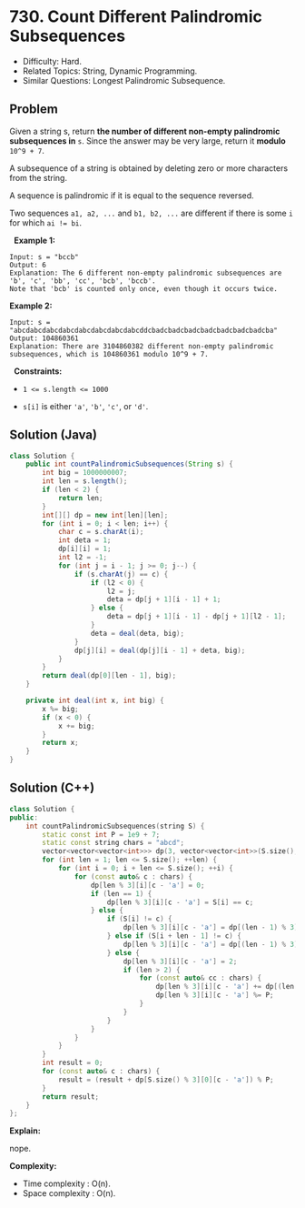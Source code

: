 # 730. Count Different Palindromic Subsequences

- Difficulty: Hard.
- Related Topics: String, Dynamic Programming.
- Similar Questions: Longest Palindromic Subsequence.

## Problem

Given a string s, return **the number of different non-empty palindromic subsequences in** ```s```. Since the answer may be very large, return it **modulo** ```10^9 + 7```.

A subsequence of a string is obtained by deleting zero or more characters from the string.

A sequence is palindromic if it is equal to the sequence reversed.

Two sequences ```a1, a2, ...``` and ```b1, b2, ...``` are different if there is some ```i``` for which ```ai != bi```.

 
**Example 1:**

```
Input: s = "bccb"
Output: 6
Explanation: The 6 different non-empty palindromic subsequences are 'b', 'c', 'bb', 'cc', 'bcb', 'bccb'.
Note that 'bcb' is counted only once, even though it occurs twice.
```

**Example 2:**

```
Input: s = "abcdabcdabcdabcdabcdabcdabcdabcddcbadcbadcbadcbadcbadcbadcbadcba"
Output: 104860361
Explanation: There are 3104860382 different non-empty palindromic subsequences, which is 104860361 modulo 10^9 + 7.
```

 
**Constraints:**


	
- ```1 <= s.length <= 1000```
	
- ```s[i]``` is either ```'a'```, ```'b'```, ```'c'```, or ```'d'```.

## Solution (Java)
```java
class Solution {
    public int countPalindromicSubsequences(String s) {
        int big = 1000000007;
        int len = s.length();
        if (len < 2) {
            return len;
        }
        int[][] dp = new int[len][len];
        for (int i = 0; i < len; i++) {
            char c = s.charAt(i);
            int deta = 1;
            dp[i][i] = 1;
            int l2 = -1;
            for (int j = i - 1; j >= 0; j--) {
                if (s.charAt(j) == c) {
                    if (l2 < 0) {
                        l2 = j;
                        deta = dp[j + 1][i - 1] + 1;
                    } else {
                        deta = dp[j + 1][i - 1] - dp[j + 1][l2 - 1];
                    }
                    deta = deal(deta, big);
                }
                dp[j][i] = deal(dp[j][i - 1] + deta, big);
            }
        }
        return deal(dp[0][len - 1], big);
    }

    private int deal(int x, int big) {
        x %= big;
        if (x < 0) {
            x += big;
        }
        return x;
    }
}
```

## Solution (C++)

```cpp
class Solution {
public:
    int countPalindromicSubsequences(string S) {
        static const int P = 1e9 + 7;
        static const string chars = "abcd";
        vector<vector<vector<int>>> dp(3, vector<vector<int>>(S.size(), vector<int>(4)));
        for (int len = 1; len <= S.size(); ++len) {
            for (int i = 0; i + len <= S.size(); ++i) {
                for (const auto& c : chars) {
                    dp[len % 3][i][c - 'a'] = 0;
                    if (len == 1) {
                        dp[len % 3][i][c - 'a'] = S[i] == c;
                    } else {
                        if (S[i] != c) {
                            dp[len % 3][i][c - 'a'] = dp[(len - 1) % 3][i + 1][c - 'a'];
                        } else if (S[i + len - 1] != c) {
                            dp[len % 3][i][c - 'a'] = dp[(len - 1) % 3][i][c - 'a'];
                        } else {
                            dp[len % 3][i][c - 'a'] = 2;
                            if (len > 2) {
                                for (const auto& cc : chars) {
                                    dp[len % 3][i][c - 'a'] += dp[(len - 2) % 3][i + 1][cc - 'a'];
                                    dp[len % 3][i][c - 'a'] %= P;
                                }
                            }
                        }
                    }
                }
            }
        }
        int result = 0;
        for (const auto& c : chars) {
            result = (result + dp[S.size() % 3][0][c - 'a']) % P;
        }
        return result;
    }
};
```

**Explain:**

nope.

**Complexity:**

* Time complexity : O(n).
* Space complexity : O(n).
